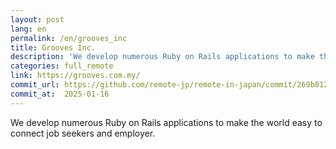```yaml
---
layout: post
lang: en
permalink: /en/grooves_inc
title: Grooves Inc.
description: 'We develop numerous Ruby on Rails applications to make the world easy to connect job seekers and employer.'
categories: full_remote
link: https://grooves.com.my/
commit_url: https://github.com/remote-jp/remote-in-japan/commit/269b8121aa196f71e3b6ae053662484bf0056892
commit_at:  2025-01-16
---
```


<p>We develop numerous Ruby on Rails applications to make the world easy to connect job seekers and employer.</p>
